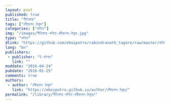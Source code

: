```yaml
---
layout: post
published: true
title: "গীতিমাল্য"
tags: ["রবীন্দ্রনাথ ঠাকুর"]
categories: ["কবিতা"]
img: "/images/গীতিমাল্য-কবিতা-রবীন্দ্রনাথ-ঠাকুর.jpg"
type: "কবিতা"
dlink: "https://github.com/eboipotro/rabindranath_tagore/raw/master/কবিতা/গীতিমাল্য.epub"
lang: "bn"
publishers: 
 - publisher: "ই-বইপত্র"
   link: ""
moddate: "2016-04-24"
pubdate: "2016-01-25"
comments: true
authors: 
 - author: "রবীন্দ্রনাথ ঠাকুর"
   link: "https://eboipotro.github.io/author/রবীন্দ্রনাথ-ঠাকুর/"
permalink: "/library/গীতিমাল্য-কবিতা-রবীন্দ্রনাথ-ঠাকুর/"
---
```

